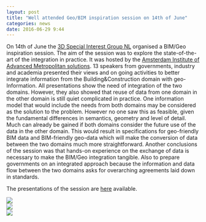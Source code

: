 ```yaml
---
layout: post
title: "Well attended Geo/BIM inspiration session on 14th of June"
categories: news
date: 2016-06-29 9:44
---
```


On 14th of June the [3D Special Interest Group NL](http://www.geonovum.nl/onderwerpen/3d-geo-informatie) organised a BIM/Geo inspiration session. The aim of the session was to explore the state-of-the-art of the integration in practice. It was hosted by the [Amsterdam Institute of Advanced Metropolitan  solutions](http://www.ams-amsterdam.com).13 speakers from governments, industry and academia presented their views and on going activities to better integrate information from the Building&Construction domain with geo-Information.All presentations show the need of integration of the two domains. However, they also showed that reuse of data from one domain in the other domain is still quiet complicated in practice. One information model that would include the needs from both domains may be considered as the solution to the problem. However no one saw this as feasible, given the fundamental differences in semantics, geometry and level of detail.Much can already be gained if both domains consider the future use of the data in the other domain. This would result in specifications for geo-friendly BIM data and BIM-friendly geo-data which will make the conversion of data between the two domains much more straightforward.Another conclusions of the session was that hands-on experience on the exchange of data is necessary to make the BIM/Geo integration tangible. Also to prepare governments on an integrated approach because the information and data flow between the two domains asks for overarching agreements laid down in standards.The presentations of the session are [here](http://www.geonovum.nl/inspiratiesessie-geo-en-bim-14-juni-2016) available.

<div class="row">
  <div class="col-md-6 col-sm-12"><img src="{{ site.baseurl }}/img/2016/geobim1jpg"/></a></div>
  <div class="col-md-6 col-sm-12"><img src="{{ site.baseurl }}/img/2016/geobim2.jpg"/></a></div>
  <div class="col-md-6 col-sm-12"><img src="{{ site.baseurl }}/img/2016/geobim3.jpg"/></a></div>
</div>

